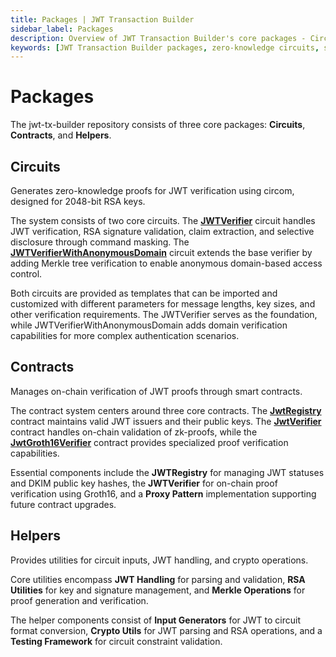 ```yaml
---
title: Packages | JWT Transaction Builder
sidebar_label: Packages
description: Overview of JWT Transaction Builder's core packages - Circuits for zero-knowledge proofs, Contracts for on-chain verification, and Helpers for JWT operations and testing
keywords: [JWT Transaction Builder packages, zero-knowledge circuits, smart contracts, JWT verification, RSA validation, Merkle trees, anonymous domains, blockchain authentication, cryptographic utilities, circuit templates]
---
```


# Packages

The jwt-tx-builder repository consists of three core packages: **Circuits**, **Contracts**, and **Helpers**.

## Circuits

Generates zero-knowledge proofs for JWT verification using circom, designed for 2048-bit RSA keys.

The system consists of two core circuits. The **[JWTVerifier](https://github.com/zkemail/jwt-tx-builder/blob/main/packages/circuits/jwt-verifier-template.circom)** circuit handles JWT verification, RSA signature validation, claim extraction, and selective disclosure through command masking. The **[JWTVerifierWithAnonymousDomain](https://github.com/zkemail/jwt-tx-builder/blob/main/packages/circuits/jwt-verifier-with-anon-domain-template.circom)** circuit extends the base verifier by adding Merkle tree verification to enable anonymous domain-based access control.

Both circuits are provided as templates that can be imported and customized with different parameters for message lengths, key sizes, and other verification requirements. The JWTVerifier serves as the foundation, while JWTVerifierWithAnonymousDomain adds domain verification capabilities for more complex authentication scenarios.


## Contracts

Manages on-chain verification of JWT proofs through smart contracts.

The contract system centers around three core contracts. The **[JwtRegistry](https://github.com/zkemail/jwt-tx-builder/blob/main/packages/contracts/src/utils/JwtRegistry.sol)** contract maintains valid JWT issuers and their public keys. The **[JwtVerifier](https://github.com/zkemail/jwt-tx-builder/blob/main/packages/contracts/src/utils/JwtVerifier.sol)** contract handles on-chain validation of zk-proofs, while the **[JwtGroth16Verifier](https://github.com/zkemail/jwt-tx-builder/blob/main/packages/contracts/src/utils/JwtGroth16Verifier.sol)** contract provides specialized proof verification capabilities.

Essential components include the **JWTRegistry** for managing JWT statuses and DKIM public key hashes, the **JWTVerifier** for on-chain proof verification using Groth16, and a **Proxy Pattern** implementation supporting future contract upgrades.

## Helpers

Provides utilities for circuit inputs, JWT handling, and crypto operations.

Core utilities encompass **JWT Handling** for parsing and validation, **RSA Utilities** for key and signature management, and **Merkle Operations** for proof generation and verification.

The helper components consist of **Input Generators** for JWT to circuit format conversion, **Crypto Utils** for JWT parsing and RSA operations, and a **Testing Framework** for circuit constraint validation.